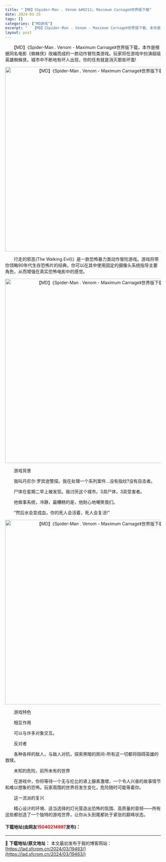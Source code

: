 ```yaml
---
title: "【MD】《Spider-Man . Venom &#8211; Maximum Carnage》世界版下载"
date: 2024-03-25
tags: []
categories: ["MD游戏"]
excerpt: "　　【MD】《Spider-Man . Venom - Maximum Carnage》世界版下载，本作是根据同名电影《蜘蛛侠》改编而成的一款动作冒险类游戏。玩家将在游戏中扮演超级英雄蜘蛛侠，城市中不断地有坏人出现，你的任务就是消灭那些坏蛋! 　　行走的邪恶(The Walking Evil)》是一&hellip;"
layout: post
---
```


 <p>　　【MD】《Spider-Man . Venom - Maximum Carnage》世界版下载，本作是根据同名电影《蜘蛛侠》改编而成的一款动作冒险类游戏。玩家将在游戏中扮演超级英雄蜘蛛侠，城市中不断地有坏人出现，你的任务就是消灭那些坏蛋!</p> <p align="center"><img align="" border="0" src="https://lad.sfcrom.cn/wp-content/uploads/2024/03/20240325_660112cb514fd.png" width="598" alt="【MD】《Spider-Man . Venom - Maximum Carnage》世界版下载" /></p> <p>　　行走的邪恶(The Walking Evil)》是一款恐怖暴力类动作冒险游戏。游戏将带你领略90年代生存恐怖片的经典，你可以在其中使用固定的摄像头系统指导主要角色，从而增强在真实恐怖电影中的感觉。</p> <p align="center"><img align="" border="0" src="https://lad.sfcrom.cn/wp-content/uploads/2024/03/20240325_660112cc178f5.png" width="597" alt="【MD】《Spider-Man . Venom - Maximum Carnage》世界版下载" /></p> <p>　　游戏背景</p> <p>　　我叫丹尼尔&middot;罗宾逊警探。我在处理一个系列案件&hellip;没有指纹?没有目击者。</p> <p>　　尸体在星期二早上被发现。我讨厌这个城市。3具尸体，3具受害者。</p> <p>　　他做事系统，冷静，最糟糕的是，他耐心地嘲笑我们。</p> <p>　　&ldquo;然后水会变成血，你的死人会活着，死人会复活!&rdquo;</p> <p align="center"><img align="" border="0" src="https://lad.sfcrom.cn/wp-content/uploads/2024/03/20240325_660112cd3bfaa.png" width="598" alt="【MD】《Spider-Man . Venom - Maximum Carnage》世界版下载" /></p> <p>　　游戏特色</p> <p>　　相互作用</p> <p>　　可以与许多对象交互。</p> <p>　　反对者</p> <p>　　各种各样的敌人，与敌人对抗，探索黑暗的房间-所有这一切都将阻碍英雄的救赎。</p> <p>　　未知的危险，前所未有的世界</p> <p>　　在游戏中，你将等待一个无与伦比的肾上腺素激增，一个令人兴奋的故事情节和难以想象的恐怖。玩家周围的世界将发生变化，危险随时可能等着你。</p> <p>　　这一流派的复兴</p> <p>　　精心设计的环境、适当选择的灯光营造出恐怖的氛围、高质量的音频&mdash;&mdash;所有这些都创造了一个独特的游戏世界，让你从头到尾都处于紧张的巅峰状态。</p> <p><h4>下载地址(由网友<font color="red">15040214997</font>发布)：</h4></p> 

---
📖 **下载地址/原文地址：** 本文最初发布于我的博客网站：[https://lad.sfcrom.cn/2024/03/19463/](https://lad.sfcrom.cn/2024/03/19463/)
